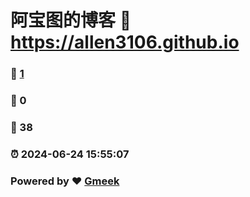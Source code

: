 # 阿宝图的博客 :link: https://allen3106.github.io 
### :page_facing_up: [1](https://allen3106.github.io/tag.html) 
### :speech_balloon: 0 
### :hibiscus: 38 
### :alarm_clock: 2024-06-24 15:55:07 
### Powered by :heart: [Gmeek](https://github.com/Meekdai/Gmeek)
